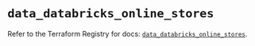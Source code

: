 # `data_databricks_online_stores`

Refer to the Terraform Registry for docs: [`data_databricks_online_stores`](https://registry.terraform.io/providers/databricks/databricks/1.85.0/docs/data-sources/online_stores).
